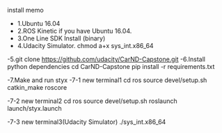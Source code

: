 install memo

- 1.Ubuntu 16.04 
- 2.ROS Kinetic if you have Ubuntu 16.04.
- 3.One Line SDK Install (binary)
- 4.Udacity Simulator.
chmod a+x sys_int.x86_64

-5.git clone https://github.com/udacity/CarND-Capstone.git
-6.Install python dependencies
cd CarND-Capstone
pip install -r requirements.txt

-7.Make and run styx
-7-1 new terminal1
cd ros
source devel/setup.sh
catkin_make
roscore

-7-2 new terminal2
cd ros
source devel/setup.sh
roslaunch launch/styx.launch

-7-3 new terminal3(Udacity Simulator)
./sys_int.x86_64 
